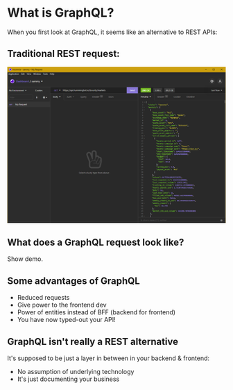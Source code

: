 # What is GraphQL?

When you first look at GraphQL, it seems like an alternative to REST APIs:

## Traditional REST request:

![Example REST API request](/slide-1-what-is-graphql/img/rest-api-screenshot.png)

## What does a GraphQL request look like?

Show demo.

## Some advantages of GraphQL

- Reduced requests
- Give power to the frontend dev
- Power of entities instead of BFF (backend for frontend)
- You have now typed-out your API!

## GraphQL isn't really a REST alternative

It's supposed to be just a layer in between in your backend & frontend:

- No assumption of underlying technology
- It's just documenting your business
